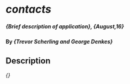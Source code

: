 # _contacts_

##### _{Brief description of application}, {August,16}_

#### By _**{Trevor Scherling and George Denkes}**_

## Description

_{}_
